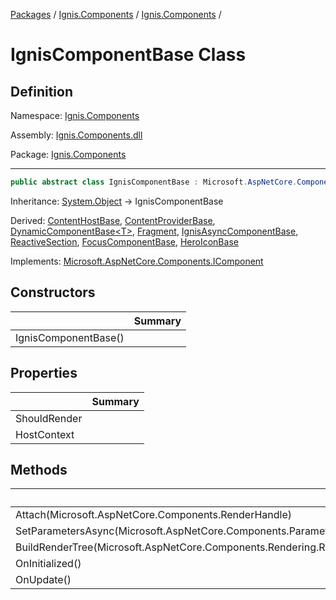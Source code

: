 [Packages](../../README.md) / [Ignis.Components](../README.md) / [Ignis.Components](README.md) /

# IgnisComponentBase Class

## Definition

Namespace: [Ignis.Components](README.md)

Assembly: [Ignis.Components.dll](../README.md)

Package: [Ignis.Components](https://www.nuget.org/packages/Ignis.Components)

---

```csharp
public abstract class IgnisComponentBase : Microsoft.AspNetCore.Components.IComponent
```

Inheritance: [System.Object](https://learn.microsoft.com/en-us/dotnet/api/System.Object) → IgnisComponentBase

Derived: [ContentHostBase](Ignis.Components.ContentHostBase.md), [ContentProviderBase](Ignis.Components.ContentProviderBase.md), [DynamicComponentBase&lt;T&gt;](Ignis.Components.DynamicComponentBase_1.md), [Fragment](Ignis.Components.Fragment.md), [IgnisAsyncComponentBase](Ignis.Components.IgnisAsyncComponentBase.md), [ReactiveSection](../../Ignis.Components.Reactivity/Ignis.Components.Reactivity/Ignis.Components.Reactivity.ReactiveSection.md), [FocusComponentBase](../../Ignis.Components.Web/Ignis.Components.Web/Ignis.Components.Web.FocusComponentBase.md), [HeroIconBase](../../Ignis.Components.HeroIcons/Ignis.Components.HeroIcons/Ignis.Components.HeroIcons.HeroIconBase.md)

Implements: [Microsoft.AspNetCore.Components.IComponent](https://learn.microsoft.com/en-us/dotnet/api/Microsoft.AspNetCore.Components.IComponent)

## Constructors

|                      | Summary |
| -------------------- | ------- |
| IgnisComponentBase() |         |

## Properties

|              | Summary |
| ------------ | ------- |
| ShouldRender |         |
| HostContext  |         |

## Methods

|                                                                              | Summary |
| ---------------------------------------------------------------------------- | ------- |
| Attach(Microsoft.AspNetCore.Components.RenderHandle)                         |         |
| SetParametersAsync(Microsoft.AspNetCore.Components.ParameterView)            |         |
| BuildRenderTree(Microsoft.AspNetCore.Components.Rendering.RenderTreeBuilder) |         |
| OnInitialized()                                                              |         |
| OnUpdate()                                                                   |         |
